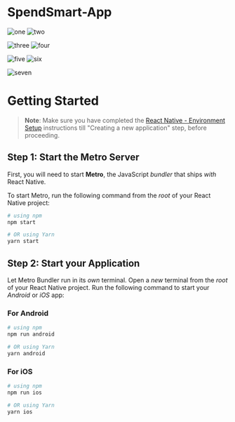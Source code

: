 # SpendSmart-App


![one](https://github.com/spraveensundar/SpendSmart-App-React-Native/assets/131776093/3d88c715-dbd6-4683-b660-e079e7a1c54c)                                                                                         ![two](https://github.com/spraveensundar/SpendSmart-App-React-Native/assets/131776093/fa988d1d-e1b6-487a-827c-42def1f887c3)


![three](https://github.com/spraveensundar/SpendSmart-App-React-Native/assets/131776093/0b6c06af-153d-4016-aa39-2386adcbb3a8)                                                                                       ![four](https://github.com/spraveensundar/SpendSmart-App-React-Native/assets/131776093/2e5c414f-1096-4a14-b9a8-afa81dd9be87)



![five](https://github.com/spraveensundar/SpendSmart-App-React-Native/assets/131776093/4234f8a3-b0c4-44ff-b433-82f9815c07e7)                                                                                        ![six](https://github.com/spraveensundar/SpendSmart-App-React-Native/assets/131776093/6bf5a5af-1c09-48a8-935d-d9c7b2c9ef22)



![seven](https://github.com/spraveensundar/SpendSmart-App-React-Native/assets/131776093/b3352680-f47c-4622-bbca-56f83d234bcb)


# Getting Started

>**Note**: Make sure you have completed the [React Native - Environment Setup](https://reactnative.dev/docs/environment-setup) instructions till "Creating a new application" step, before proceeding.

## Step 1: Start the Metro Server

First, you will need to start **Metro**, the JavaScript _bundler_ that ships _with_ React Native.

To start Metro, run the following command from the _root_ of your React Native project:

```bash
# using npm
npm start

# OR using Yarn
yarn start
```

## Step 2: Start your Application

Let Metro Bundler run in its _own_ terminal. Open a _new_ terminal from the _root_ of your React Native project. Run the following command to start your _Android_ or _iOS_ app:

### For Android

```bash
# using npm
npm run android

# OR using Yarn
yarn android
```

### For iOS

```bash
# using npm
npm run ios

# OR using Yarn
yarn ios

